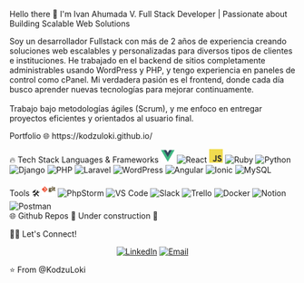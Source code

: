 Hello there 👋 I'm Ivan Ahumada V.
Full Stack Developer | Passionate about Building Scalable Web Solutions

<div> <p> Soy un desarrollador Fullstack con más de 2 años de experiencia creando soluciones web escalables y personalizadas para diversos tipos de clientes e instituciones. He trabajado en el backend de sitios completamente administrables usando WordPress y PHP, y tengo experiencia en paneles de control como cPanel. Mi verdadera pasión es el frontend, donde cada día busco aprender nuevas tecnologías para mejorar continuamente. <br><br> Trabajo bajo metodologías ágiles (Scrum), y me enfoco en entregar proyectos eficientes y orientados al usuario final. </p>
Portfolio
🌐 https://kodzuloki.github.io/
 
🔥 Tech Stack
Languages & Frameworks
<img src="https://raw.githubusercontent.com/github/explore/80688e429a7d4ef2fca1e82350fe8e3517d3494d/topics/vue/vue.png" alt="Vue" width="24">	<img src="https://cdn.icon-icons.com/icons2/2415/PNG/512/react_original_logo_icon_146374.png" alt="React" width="24">	<img src="https://raw.githubusercontent.com/github/explore/80688e429a7d4ef2fca1e82350fe8e3517d3494d/topics/javascript/javascript.png" alt="JavaScript" width="24">	<img src="https://cdn.icon-icons.com/icons2/2415/PNG/512/ruby_plain_wordmark_logo_icon_146363.png" alt="Ruby" width="24">	<img src="https://cdn.icon-icons.com/icons2/112/PNG/512/python_18894.png" alt="Python" width="24">	<img src="https://cdn.icon-icons.com/icons2/2107/PNG/512/file_type_django_icon_130645.png" alt="Django" width="24">
<img src="https://cdn.icon-icons.com/icons2/2415/PNG/512/php_plain_logo_icon_146397.png" alt="PHP" width="24">	<img src="https://cdn.icon-icons.com/icons2/2415/PNG/512/laravel_plain_wordmark_logo_icon_146356.png" alt="Laravel" width="24">	<img src="https://cdn.icon-icons.com/icons2/2415/PNG/512/wordpress_original_logo_icon_146291.png" alt="WordPress" width="24">	<img src="https://cdn.icon-icons.com/icons2/2107/PNG/512/file_type_angular_icon_130754.png" alt="Angular" width="24">	<img src="https://cdn.icon-icons.com/icons2/2415/PNG/512/ionic_original_wordmark_logo_icon_146463.png" alt="Ionic" width="24">	<img src="https://cdn.icon-icons.com/icons2/2415/PNG/512/mysql_original_wordmark_logo_icon_146417.png" alt="MySQL" width="24">

 
Tools 🛠️
<img src="https://raw.githubusercontent.com/github/explore/80688e429a7d4ef2fca1e82350fe8e3517d3494d/topics/git/git.png" alt="Git" width="24">	<img src="https://logonoid.com/images/phpstorm-logo.png" alt="PhpStorm" width="24">	<img src="https://upload.wikimedia.org/wikipedia/commons/thumb/2/2d/Visual_Studio_Code_1.18_icon.svg/1200px-Visual_Studio_Code_1.18_icon.svg.png" alt="VS Code" width="24">	<img src="https://cdn.icon-icons.com/icons2/2415/PNG/512/slack_original_wordmark_logo_icon_146341.png" alt="Slack" width="24">	<img src="https://cdn.icon-icons.com/icons2/2415/PNG/512/trello_plain_wordmark_logo_icon_146320.png" alt="Trello" width="24">	<img src="https://cdn.icon-icons.com/icons2/2415/PNG/512/docker_plain_logo_icon_146554.png" alt="Docker" width="24">
<img src="https://cdn.icon-icons.com/icons2/2389/PNG/512/notion_logo_icon_145025.png" alt="Notion" width="24">	<img src="https://cdn.icon-icons.com/icons2/3053/PNG/512/postman_macos_bigsur_icon_189815.png" alt="Postman" width="24">				
🌐 Github Repos
🚧 Under construction 🚧

🤝🏻 Let's Connect!
<p align="center"> <a href="https://www.linkedin.com/in/iván-alejandro-ahumada-valdés-b64a1b17a/" target="_blank"><img alt="LinkedIn" src="https://img.shields.io/badge/LinkedIn-@Kodzuloki-blue?style=flat&logo=linkedin"></a> <a href="mailto:ivan.a.ahumada.v95@gmail.com"><img alt="Email" src="https://img.shields.io/badge/Email-ivan.a.ahumada.v95@gmail.com-blue?style=flat&logo=gmail"></a> </p>
⭐️ From @KodzuLoki
